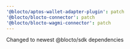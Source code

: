 ```yaml
---
'@blocto/aptos-wallet-adapter-plugin': patch
'@blocto/blocto-connector': patch
'@blocto/blocto-wagmi-connector': patch
---
```


Changed to newest @blocto/sdk dependencies

